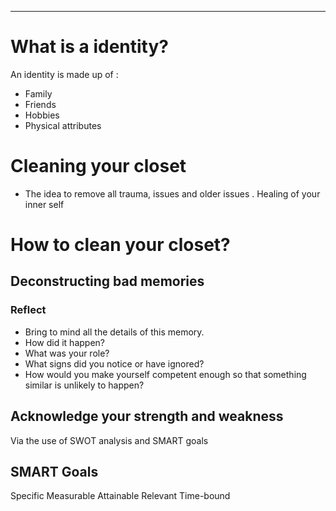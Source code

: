 ___
# What is a identity?
An identity is made up of :
- Family
- Friends
- Hobbies
- Physical attributes
# Cleaning your closet
- The idea to remove all trauma, issues and older issues . Healing of your inner self
# How to clean your closet?

## Deconstructing bad memories

### Reflect
- Bring to mind all the details of this memory.
- How did it happen?
- What was your role?
- What signs did you notice or have ignored?
- How would you make yourself competent enough so that something similar is unlikely to happen?

## Acknowledge your strength and weakness
Via the use of SWOT analysis and SMART goals

## SMART Goals
Specific
Measurable
Attainable
Relevant
Time-bound


